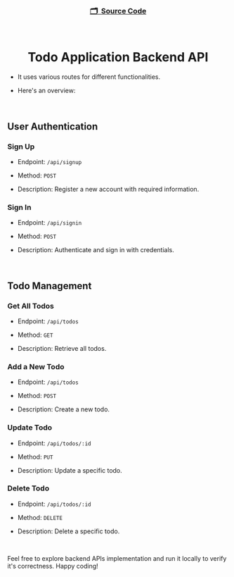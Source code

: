 <h3 align="center">

[🗂️&nbsp; Source Code](../server/)

</h3>
<br>

<h1 align="center">Todo Application Backend API</h1>

- It uses various routes for different functionalities.

- Here's an overview:

<br>

## User Authentication

### Sign Up

- Endpoint: `/api/signup`

- Method: `POST`

- Description: Register a new account with required information.

### Sign In

- Endpoint: `/api/signin`

- Method: `POST`

- Description: Authenticate and sign in with credentials.

<br>

## Todo Management

### Get All Todos

- Endpoint: `/api/todos`

- Method: `GET`

- Description: Retrieve all todos.

### Add a New Todo

- Endpoint: `/api/todos`

- Method: `POST`

- Description: Create a new todo.

### Update Todo

- Endpoint: `/api/todos/:id`

- Method: `PUT`

- Description: Update a specific todo.

### Delete Todo

- Endpoint: `/api/todos/:id`

- Method: `DELETE`

- Description: Delete a specific todo.

<br>

Feel free to explore backend APIs implementation and run it locally to verify it's correctness. Happy coding!